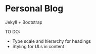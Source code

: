 # Personal Blog

Jekyll + Bootstrap

TO DO:
- Type scale and hierarchy for headings
- Styling for ULs in content